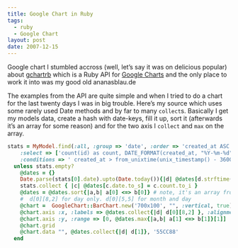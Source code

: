```yaml
---
title: Google Chart in Ruby
tags:
  - ruby
  - Google Chart
layout: post
date: 2007-12-15
---
```

Google chart
I stumbled accross (well, let’s say it was on delicious popular) about [gchartrb](http://web.archive.org/web/20071215230031/http://code.google.com/p/gchartrb/) which is a Ruby API for [Google Charts](https://developers.google.com/chart/) and the only place to work it into was my good old ananasblau.de

The examples from the API are quite simple and when I tried to do a chart for the last twenty days I was in big trouble. Here’s my source which uses some rarely used Date methods and by far to many `collect`s. Basically I get my models data, create a hash with date-keys, fill it up, sort it (afterwards it’s an array for some reason) and for the two axis I `collect` and `max` on the array.

```ruby
stats = MyModel.find(:all, :group => 'date', :order => 'created_at ASC',
    :select => ['count(id) as count, DATE_FORMAT(created_at, "%Y-%m-%d") as date'], 
    :conditions => ' created_at > from_unixtime(unix_timestamp() - 3600*24*21)')
  unless stats.empty?
    @dates = {}
    Date.parse(stats[0].date).upto(Date.today()){|d| @dates[d.strftime('%Y-%m-%d')] = 0 }
    stats.collect { |c| @dates[c.date.to_s] = c.count.to_i }
    @dates = @dates.sort{|a,b| a[0] <=> b[0]} # note, it's an array from here on
    #  d[0][8,2] for day only. d[0][5,5] for month and day
    @chart =  GoogleChart::BarChart.new('700x100', "", :vertical, true)
    @chart.axis :x, :labels => @dates.collect{|d| d[0][8,2] }, :alignment => :left
    @chart.axis :y, :range => [0, @dates.max{|a,b| a[1] <=> b[1]}[1]]
    @chart.grid
    @chart.data "", @dates.collect{|d| d[1]}, '55CC88' 
  end
```

